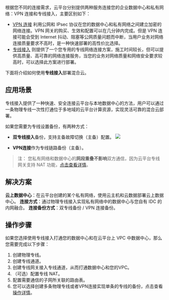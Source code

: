 ﻿根据您不同的连接需求，云平台分别提供两种服务连接您的企业数据中心和私有网络：VPN 连接和专线接入，主要区别如下：
- [VPN 连接](/product/vpn.html) 利用公网和 IPsec 协议在您的数据中心和私有网络之间建立加密的网络连接。VPN 网关的购买、生效和配置可以在几分钟内完成。但是 VPN 连接可能会受到 Internet 抖动、阻塞等公网质量问题而中断，当用户业务对网络连接质量要求不高时，是一种快速部署的高性价比选择。
- [专线接入](/product/dc.html) 则提供了一个您专用的专线网络连接方案，施工时间较长，但可以提供高质量、高可靠的网络连接服务，当您的业务对网络质量和网络安全要求较高时，可以选择此方案进行部署。

下面将介绍如何使用**专线接入**部署混合云。

## 应用场景
专线接入提供了一种快速、安全连接云平台与本地数据中心的方法，用户可以通过一条物理专线一次性打通位于多地域的云平台计算资源，实现灵活可靠的混合云部署。

如果您需要为专线设置备份，有两种方式：
- **双专线接入**备份，支持主备故障切换（主备）配置。
![](http://imgcache.tcecqpoc.fsphere.cn/image/mc.qcloudimg.com/static/img/bedb9f79daf8ee8c89db53a49d49b251/image.png)

- **VPN连接**作为专线链路备份（主备）。
 
>注：
>您私有网络和数据中心的**网段重叠不影响**双方通信，因为云平台专线网关支持 NAT 功能，[点击查看详情](/doc/product/215/4976#.E4.B8.93.E7.BA.BFnat)。

## 解决方案
**云上数据中心**：在云平台创建的某个私有网络，使用云主机和云数据部署云上数据中心。
**连接方式**：通过物理专线接入实现私有网络中的数据中心与您自有 IDC 的内网融合。
**连接备份方式**：双专线备份 / VPN 连接备份。


## 操作步骤
如果您选择使用专线接入打通您的数据中心和在云平台上 VPC 中数据中心，那么您需要完成以下步骤：
1. 创建物理专线。
2. 创建专线通道。
3. 创建专线网关接入专线通道，从而打通数据中心和您的VPC。
4. （可选）配置专线 NAT。
5. 配置需要通信的子网所关联的路由表。
6. 您可以选择创建多条物理专线或者VPN连接实现单条的专线的备份，点击查看 
[操作详情](/doc/product/215/4976#.E6.93.8D.E4.BD.9C.E6.8C.87.E5.8D.97)。
